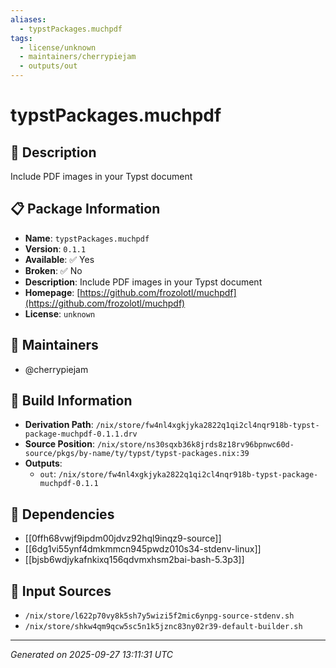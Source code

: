 ```yaml
---
aliases:
  - typstPackages.muchpdf
tags:
  - license/unknown
  - maintainers/cherrypiejam
  - outputs/out
---
```


# typstPackages.muchpdf

## 📝 Description

Include PDF images in your Typst document

## 📋 Package Information

- **Name**: `typstPackages.muchpdf`
- **Version**: `0.1.1`
- **Available**: ✅ Yes
- **Broken**: ✅ No
- **Description**: Include PDF images in your Typst document
- **Homepage**: [https://github.com/frozolotl/muchpdf](https://github.com/frozolotl/muchpdf)
- **License**: `unknown`
## 👥 Maintainers

- @cherrypiejam


## 🔧 Build Information

- **Derivation Path**: `/nix/store/fw4nl4xgkjyka2822q1qi2cl4nqr918b-typst-package-muchpdf-0.1.1.drv`
- **Source Position**: `/nix/store/ns30sqxb36k8jrds8z18rv96bpnwc60d-source/pkgs/by-name/ty/typst/typst-packages.nix:39`
- **Outputs**:
  - `out`:  `/nix/store/fw4nl4xgkjyka2822q1qi2cl4nqr918b-typst-package-muchpdf-0.1.1`

## 🔗 Dependencies

- [[0ffh68vwjf9ipdm00jdvz92hql9inqz9-source]]
- [[6dg1vi55ynf4dmkmmcn945pwdz010s34-stdenv-linux]]
- [[bjsb6wdjykafnkixq156qdvmxhsm2bai-bash-5.3p3]]

## 📁 Input Sources

- `/nix/store/l622p70vy8k5sh7y5wizi5f2mic6ynpg-source-stdenv.sh`
- `/nix/store/shkw4qm9qcw5sc5n1k5jznc83ny02r39-default-builder.sh`

---
*Generated on 2025-09-27 13:11:31 UTC*
